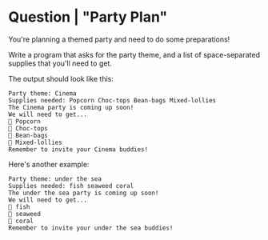# Question | "Party Plan"

You're planning a themed party and need to do some preparations!

Write a program that asks for the party theme, and a list of space-separated supplies that you'll need to get.

The output should look like this:

```
Party theme: Cinema
Supplies needed: Popcorn Choc-tops Bean-bags Mixed-lollies
The Cinema party is coming up soon!
We will need to get...
🥳 Popcorn
🥳 Choc-tops
🥳 Bean-bags
🥳 Mixed-lollies
Remember to invite your Cinema buddies!
```

Here's another example:

```
Party theme: under the sea
Supplies needed: fish seaweed coral
The under the sea party is coming up soon!
We will need to get...
🥳 fish
🥳 seaweed
🥳 coral
Remember to invite your under the sea buddies!
```
